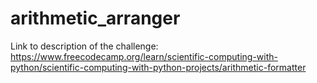 # arithmetic_arranger
Link to description of the challenge: https://www.freecodecamp.org/learn/scientific-computing-with-python/scientific-computing-with-python-projects/arithmetic-formatter
